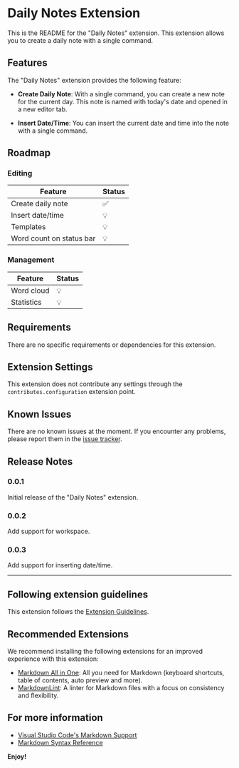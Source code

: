 # Daily Notes Extension

This is the README for the "Daily Notes" extension. This extension allows you to create a daily note with a single command.

## Features

The "Daily Notes" extension provides the following feature:

- **Create Daily Note**: With a single command, you can create a new note for the current day. This note is named with today's date and opened in a new editor tab.

- **Insert Date/Time**: You can insert the current date and time into the note with a single command.

## Roadmap

### Editing

| Feature                  | Status |
| ------------------------ | ------ |
| Create daily note        | ✅     |
| Insert date/time         | 💡     |
| Templates                | 💡     |
| Word count on status bar | 💡     |

### Management

| Feature    | Status |
| ---------- | ------ |
| Word cloud | 💡     |
| Statistics | 💡     |

## Requirements

There are no specific requirements or dependencies for this extension.

## Extension Settings

This extension does not contribute any settings through the `contributes.configuration` extension point.

## Known Issues

There are no known issues at the moment. If you encounter any problems, please report them in the [issue tracker](https://github.com/your-github-username/daily-notes/issues).

## Release Notes

### 0.0.1

Initial release of the "Daily Notes" extension.

### 0.0.2

Add support for workspace.

### 0.0.3

Add support for inserting date/time.

---

## Following extension guidelines

This extension follows the [Extension Guidelines](https://code.visualstudio.com/api/references/extension-guidelines).

## Recommended Extensions

We recommend installing the following extensions for an improved experience with this extension:

- [Markdown All in One](https://marketplace.visualstudio.com/items?itemName=yzhang.markdown-all-in-one): All you need for Markdown (keyboard shortcuts, table of contents, auto preview and more).
- [MarkdownLint](https://marketplace.visualstudio.com/items?itemName=DavidAnson.vscode-markdownlint): A linter for Markdown files with a focus on consistency and flexibility.

## For more information

- [Visual Studio Code's Markdown Support](http://code.visualstudio.com/docs/languages/markdown)
- [Markdown Syntax Reference](https://help.github.com/articles/markdown-basics/)

**Enjoy!**
